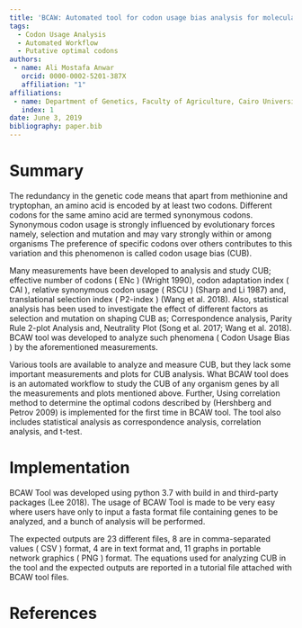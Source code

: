 ```yaml
---
title: 'BCAW: Automated tool for codon usage bias analysis for molecular evolution'
tags:
  - Codon Usage Analysis
  - Automated Workflow
  - Putative optimal codons
authors:
 - name: Ali Mostafa Anwar
   orcid: 0000-0002-5201-387X
   affiliation: "1"
affiliations:
 - name: Department of Genetics, Faculty of Agriculture, Cairo University, 12613, Cairo, Egypt
   index: 1
date: June 3, 2019
bibliography: paper.bib
---
```

# Summary

The redundancy in the genetic code means that apart from methionine and tryptophan, an amino acid is encoded by at least two codons. Different codons for the same amino acid are termed synonymous codons. Synonymous codon usage is strongly influenced by evolutionary forces namely, selection and mutation and may vary strongly within or among organisms The preference of specific codons over others contributes to this variation and this phenomenon is called codon usage bias (CUB).

Many measurements have been developed to analysis and study CUB; effective number of codons ( ENc ) (Wright 1990), codon adaptation index ( CAI ), relative synonymous codon usage ( RSCU ) (Sharp and Li 1987) and, translational selection index ( P2-index ) (Wang et al. 2018). Also, statistical analysis has been used to investigate the effect of different factors as selection and mutation on shaping CUB as; Correspondence analysis, Parity Rule 2-plot Analysis and, Neutrality Plot (Song et al. 2017; Wang et al. 2018). BCAW tool was developed to analyze such phenomena ( Codon Usage Bias ) by the aforementioned  measurements.

Various tools are available to analyze and measure CUB, but they lack some important measurements and plots for CUB analysis. What BCAW tool does is an automated workflow to study the CUB of any organism genes by all the measurements and plots mentioned above. Further, Using correlation method to determine the optimal codons described by (Hershberg and Petrov 2009) is implemented for the first time in BCAW tool. The tool also includes statistical analysis as correspondence analysis, correlation analysis, and t-test.
 
# Implementation

BCAW Tool was developed using python 3.7 with build in and third-party packages (Lee 2018). The usage of BCAW Tool is made to be very easy where users have only to input a fasta format file containing genes to be analyzed, and a bunch of analysis will be performed.

The expected outputs are 23 different files, 8 are in comma-separated values ( CSV ) format, 4 are in text format and, 11 graphs in portable network graphics ( PNG ) format. The equations used for analyzing CUB in the tool and the expected outputs are reported in a tutorial file attached with BCAW tool files.

# References

